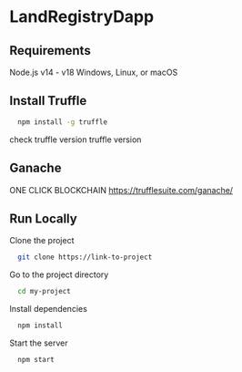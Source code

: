 # LandRegistryDapp

## Requirements
Node.js v14 - v18
Windows, Linux, or macOS

## Install Truffle

```bash
  npm install -g truffle
```
check truffle version
truffle version

## Ganache
ONE CLICK BLOCKCHAIN
https://trufflesuite.com/ganache/


## Run Locally

Clone the project

```bash
  git clone https://link-to-project
```

Go to the project directory

```bash
  cd my-project
```

Install dependencies

```bash
  npm install
```

Start the server

```bash
  npm start
